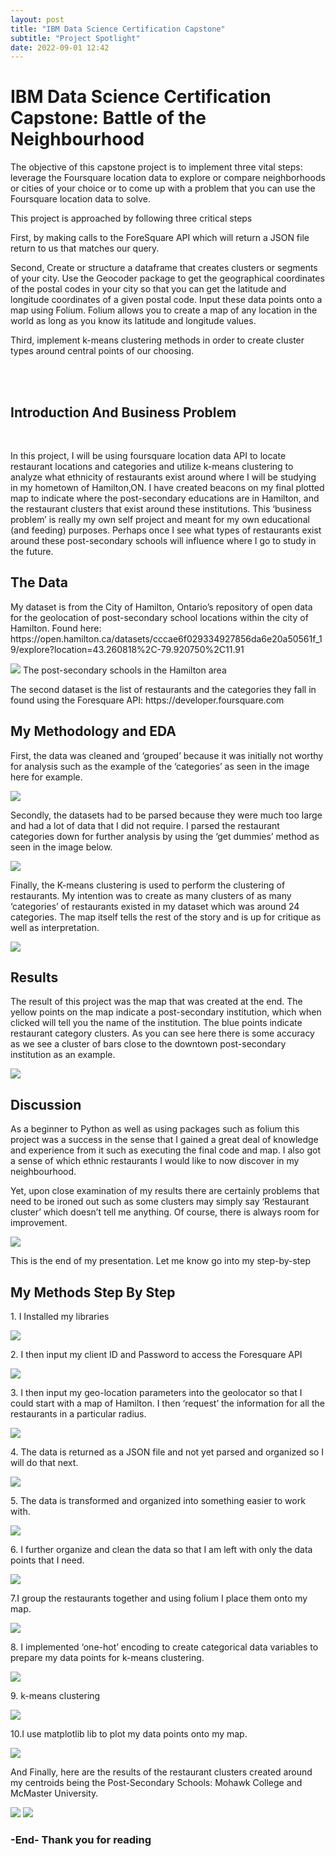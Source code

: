 ```yaml
---
layout: post
title: "IBM Data Science Certification Capstone"
subtitle: "Project Spotlight"
date: 2022-09-01 12:42
---
```

<h1> IBM Data Science Certification Capstone: Battle of the Neighbourhood </h1>

<p>The objective of this capstone project is to implement three vital steps: leverage the Foursquare location data to explore or compare neighborhoods or cities of your choice or to come up with a problem that you can use the Foursquare location data to solve. </p>

<p> This project is approached by following three critical steps</p>

<p>First, by making calls to the ForeSquare API which will return a  JSON file return to us that matches our query. </p>

<p>Second, Create or structure a dataframe that creates clusters or segments of your city. Use the Geocoder package to get the geographical coordinates of the postal codes in your city so that you can get the latitude and longitude coordinates of a given postal code. Input these data points onto a map using Folium. Folium allows you to create a map of any location in the world as long as you know its latitude and longitude values. </p>

<p> Third, implement k-means clustering methods in order to create cluster types around central points of our choosing. </p>
<br>
<br>

<h2> Introduction And Business Problem </h2>
<br>
<p>In this project, I will be using foursquare location data API to locate restaurant locations and categories and utilize k-means clustering to analyze what ethnicity of restaurants exist around where I will be studying in my hometown of Hamilton,ON.  I have created beacons on my final plotted map to indicate where the post-secondary educations are in Hamilton, and the restaurant clusters that exist around these institutions.  This ‘business problem’ is really my own self project and meant for my own educational (and feeding) purposes. Perhaps once I see what types of restaurants exist around these post-secondary schools will influence where I go to study in the future.</p>

<h2>The Data </h2>
<p>My dataset is from the City of Hamilton, Ontario’s repository of open data for the geolocation of post-secondary school locations within the city of Hamilton. Found here:
https://open.hamilton.ca/datasets/cccae6f029334927856da6e20a50561f_19/explore?location=43.260818%2C-79.920750%2C11.91</p>

 <img src="/assets/images/ibmCapstone/pic1.jpg">
 <span class="caption text-muted">The post-secondary schools in the Hamilton area </span>


<p>The second dataset is the list of restaurants and the categories they fall in found using the Foresquare API: https://developer.foursquare.com</p>


<h2>My Methodology and EDA</h2>

<p> First, the data was cleaned and ‘grouped’ because it was initially not worthy for analysis such as the example of the ‘categories’ as seen in the image here for example. </p>

 <img src="/assets/images/ibmCapstone/pic2.jpg">


<p>Secondly, the datasets had to be parsed because they were much too large and had a lot of data that I did not require. I parsed the restaurant categories down for further analysis by using the ‘get dummies’ method as seen in the image below. </p>

 <img src="/assets/images/ibmCapstone/pic3.jpg">



<p>Finally, the K-means clustering is used to perform the clustering of restaurants. My intention was to create as many clusters of as many ‘categories’ of restaurants existed in my dataset which was around 24 categories. The map itself tells the  rest of the story and is up for critique as well as interpretation.</p>

 <img src="/assets/images/ibmCapstone/pic4.jpg">


<h2>Results </h2>
<p>The result of this project was the map that was created at the end. The yellow points on the map indicate a post-secondary institution, which when clicked will tell you the name of the institution. The blue points indicate restaurant category clusters. As you can see here there is some accuracy as we see a cluster of bars close to the downtown post-secondary institution as an example. </p>

 <img src="/assets/images/ibmCapstone/errorpic.jpg">

<h2>Discussion</h2>
<p>As a beginner to Python as well as using packages such as folium this project was a success in the sense that I gained a great deal of knowledge and experience from it such as executing the final code and map. I also got a sense of which ethnic restaurants I would like to now discover in my neighbourhood. </p>



<p>Yet, upon close examination of my results there are certainly problems that need to be ironed out such as some clusters may simply say ‘Restaurant cluster’ which doesn’t tell me anything. Of course, there is always room for improvement. </p>

 <img src="/assets/images/ibmCapstone/error2.jpg">
 

<p>This is the end of my presentation. Let me know go into my step-by-step </p>

<h2> My Methods Step By Step </h2>

<p> 1. I Installed my libraries </p>

<img src="/assets/images/ibmCapstone/1.jpg">


<p>2. I then input my client ID and Password to access the Foresquare API </p>
<img src="/assets/images/ibmCapstone/14.jpg">

<p> 3. I then input my geo-location parameters into the geolocator so that I could start with a map of Hamilton. I then ‘request’ the information for all the restaurants in a particular radius.</p>
<img src="/assets/images/ibmCapstone/2.jpg">

<p> 4. The data is returned as a JSON file and not yet parsed and organized so I will do that next.</p>
<img src="/assets/images/ibmCapstone/3.jpg">

<p> 5. The data is transformed and organized into something easier to work with.</p>
<img src="/assets/images/ibmCapstone/4.jpg">

<p> 6. I further organize and clean the data so that I am left with only the data points that I need.</p>
<img src="/assets/images/ibmCapstone/5.jpg">

<p> 7.I group the restaurants together and using folium I place them onto my map.</p>
<img src="/assets/images/ibmCapstone/6.jpg">

<p> 8. I implemented ‘one-hot’ encoding to create categorical data variables to prepare my data points for  k-means clustering.</p>
<img src="/assets/images/ibmCapstone/7.jpg">

<p> 9. k-means clustering</p>
<img src="/assets/images/ibmCapstone/8.jpg">

<p>10.I use matplotlib lib to plot my data points onto my map. </p>
<img src="/assets/images/ibmCapstone/9.jpg">

<p>And Finally, here are the results of the restaurant clusters created around my centroids being the Post-Secondary Schools: Mohawk College and McMaster University. </p>
<img src="/assets/images/ibmCapstone/10.jpg">

<img src="/assets/images/ibmCapstone/11.jpg">

<h3> -End- Thank you for reading </h3>
